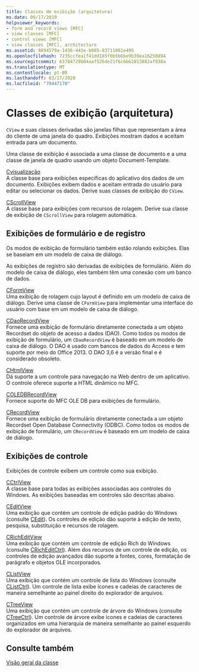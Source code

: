 ```yaml
---
title: Classes de exibição (arquitetura)
ms.date: 09/17/2019
helpviewer_keywords:
- form and record views [MFC]
- view classes [MFC]
- control views [MFC]
- view classes [MFC], architecture
ms.assetid: 8894579a-1436-441e-b985-83711061e495
ms.openlocfilehash: 7235ccfea1f41dd185f0b5b6be9b39ea16250d94
ms.sourcegitcommit: 63784729604aaf526de21f6c6b62813882af930a
ms.translationtype: MT
ms.contentlocale: pt-BR
ms.lasthandoff: 03/17/2020
ms.locfileid: "79447170"
---
```

# <a name="view-classes-architecture"></a>Classes de exibição (arquitetura)

`CView` e suas classes derivadas são janelas filhas que representam a área do cliente de uma janela do quadro. Exibições mostram dados e aceitam entrada para um documento.

Uma classe de exibição é associada a uma classe de documento e a uma classe de janela de quadro usando um objeto Document-Template.

[Cvisualização](../mfc/reference/cview-class.md)<br/>
A classe base para exibições específicas do aplicativo dos dados de um documento. Exibições exibem dados e aceitam entrada do usuário para editar ou selecionar os dados. Derive suas classes de exibição do `CView`.

[CScrollView](../mfc/reference/cscrollview-class.md)<br/>
A classe base para exibições com recursos de rolagem. Derive sua classe de exibição de `CScrollView` para rolagem automática.

## <a name="form-and-record-views"></a>Exibições de formulário e de registro

Os modos de exibição de formulário também estão rolando exibições. Elas se baseiam em um modelo de caixa de diálogo.

As exibições de registro são derivadas de exibições de formulário. Além do modelo de caixa de diálogo, eles também têm uma conexão com um banco de dados.

[CFormView](../mfc/reference/cformview-class.md)<br/>
Uma exibição de rolagem cujo layout é definido em um modelo de caixa de diálogo. Derive uma classe de `CFormView` para implementar uma interface do usuário com base em um modelo de caixa de diálogo.

[CDaoRecordView](../mfc/reference/cdaorecordview-class.md)<br/>
Fornece uma exibição de formulário diretamente conectada a um objeto Recordset do objeto de acesso a dados (DAO). Como todos os modos de exibição de formulário, um `CDaoRecordView` é baseado em um modelo de caixa de diálogo. O DAO é usado com bancos de dados do Access e tem suporte por meio do Office 2013. O DAO 3,6 é a versão final e é considerado obsoleto.

[CHtmlView](../mfc/reference/chtmlview-class.md)<br/>
Dá suporte a um controle para navegação na Web dentro de um aplicativo. O controle oferece suporte a HTML dinâmico no MFC.

[COLEDBRecordView](../mfc/reference/coledbrecordview-class.md)<br/>
Fornece suporte do MFC OLE DB para exibições de formulário.

[CRecordView](../mfc/reference/crecordview-class.md)<br/>
Fornece uma exibição de formulário diretamente conectada a um objeto Recordset Open Database Connectivity (ODBC). Como todos os modos de exibição de formulário, um `CRecordView` é baseado em um modelo de caixa de diálogo.

## <a name="control-views"></a>Exibições de controle

Exibições de controle exibem um controle como sua exibição.

[CCtrlView](../mfc/reference/cctrlview-class.md)<br/>
A classe base para todas as exibições associadas aos controles do Windows. As exibições baseadas em controles são descritas abaixo.

[CEditView](../mfc/reference/ceditview-class.md)<br/>
Uma exibição que contém um controle de edição padrão do Windows (consulte [CEdit](../mfc/reference/cedit-class.md)). Os controles de edição dão suporte à edição de texto, pesquisa, substituição e recursos de rolagem.

[CRichEditView](../mfc/reference/cricheditview-class.md)<br/>
Uma exibição que contém um controle de edição Rich do Windows (consulte [CRichEditCtrl](../mfc/reference/cricheditctrl-class.md)). Além dos recursos de um controle de edição, os controles de edição avançados dão suporte a fontes, cores, formatação de parágrafo e objetos OLE incorporados.

[CListView](../mfc/reference/clistview-class.md)<br/>
Uma exibição que contém um controle de lista do Windows (consulte [CListCtrl](../mfc/reference/clistctrl-class.md)). Um controle de lista exibe ícones e cadeias de caracteres de maneira semelhante ao painel direito do explorador de arquivos.

[CTreeView](../mfc/reference/ctreeview-class.md)<br/>
Uma exibição que contém um controle de árvore do Windows (consulte [CTreeCtrl](../mfc/reference/ctreectrl-class.md)). Um controle de árvore exibe ícones e cadeias de caracteres organizados em uma hierarquia de maneira semelhante ao painel esquerdo do explorador de arquivos.

## <a name="see-also"></a>Consulte também

[Visão geral da classe](../mfc/class-library-overview.md)
